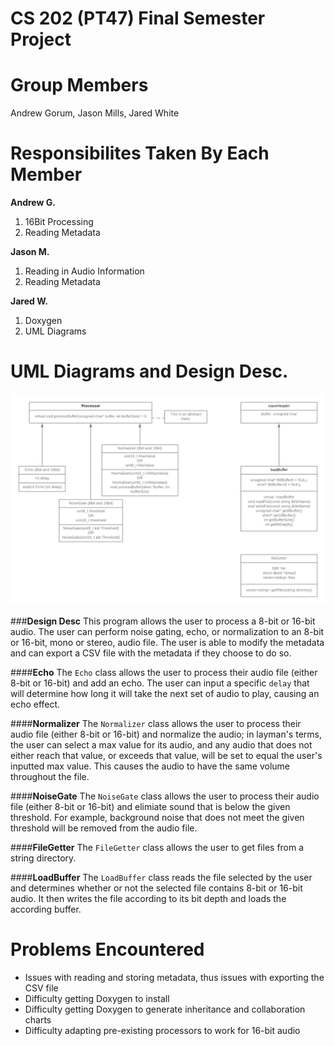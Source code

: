 # CS 202 (PT47) Final Semester Project

# Group Members
Andrew Gorum, Jason Mills, Jared White

# Responsibilites Taken By Each Member
**Andrew G.**  
1. 16Bit Processing
2. Reading Metadata

**Jason M.** 
1. Reading in Audio Information  
2. Reading Metadata

**Jared W.**  
1. Doxygen
2. UML Diagrams

# UML Diagrams and Design Desc.
![Class Diagram](/class-diagram.png)

###**Design Desc**
This program allows the user to process a 8-bit or 16-bit audio. The user can perform noise gating, echo, or normalization to an 8-bit or 16-bit, mono or stereo, audio file. The user is able to modify the metadata and can export a CSV file with the metadata if they choose to do so.  


####**Echo**
The `Echo` class allows the user to process their audio file (either 8-bit or 16-bit) and add an echo. The user can input a specific `delay` that will determine how long it will take the next set of audio to play, causing an echo effect.

####**Normalizer**
The `Normalizer` class allows the user to process their audio file (either 8-bit or 16-bit) and normalize the audio; in layman's terms, the user can select a max value for its audio, and any audio that does not either reach that value, or exceeds that value, will be set to equal the user's inputted max value. This causes the audio to have the same volume throughout the file.

####**NoiseGate**
The `NoiseGate` class allows the user to process their audio file (either 8-bit or 16-bit) and elimiate sound that is below the given threshold. For example, background noise that does not meet the given threshold will be removed from the audio file. 

####**FileGetter**
The `FileGetter` class allows the user to get files from a string directory.

####**LoadBuffer**
The `LoadBuffer` class reads the file selected by the user and determines whether or not the selected file  contains 8-bit or 16-bit audio. It then writes the file according to its bit depth and loads the according buffer. 

# Problems Encountered
* Issues with reading and storing metadata, thus issues with exporting the CSV file
* Difficulty getting Doxygen to install
* Difficulty getting Doxygen to generate inheritance and collaboration charts
* Difficulty adapting pre-existing processors to work for 16-bit audio

